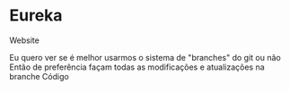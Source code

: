 # Eureka
Website

Eu quero ver se é melhor usarmos o sistema de "branches" do git ou não
Então de preferência façam todas as modificações e atualizações na branche Código
